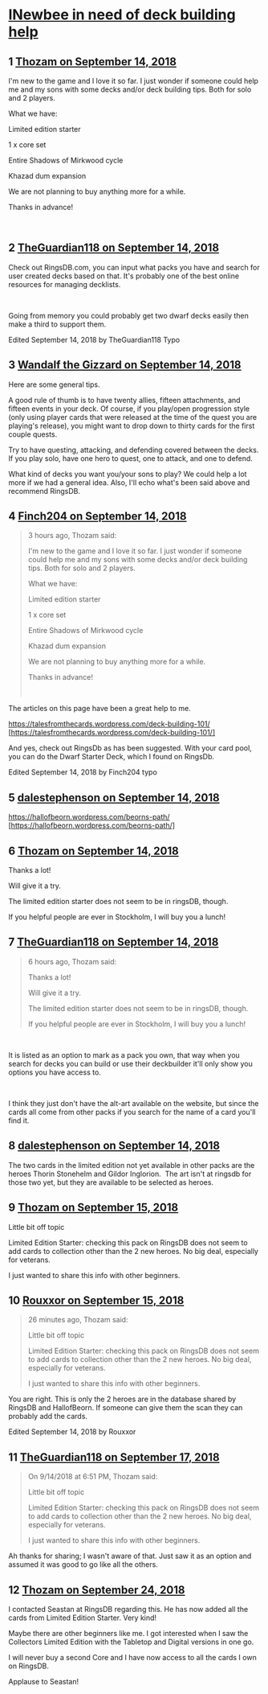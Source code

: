 # [INewbee in need of deck building help](https://community.fantasyflightgames.com/topic/282576-inewbee-in-need-of-deck-building-help/)

## 1 [Thozam on September 14, 2018](https://community.fantasyflightgames.com/topic/282576-inewbee-in-need-of-deck-building-help/?do=findComment&comment=3469929)

I'm new to the game and I love it so far. I just wonder if someone could help me and my sons with some decks and/or deck building tips. Both for solo and 2 players.

What we have:

Limited edition starter

1 x core set

Entire Shadows of Mirkwood cycle

Khazad dum expansion

We are not planning to buy anything more for a while.

Thanks in advance!

 

## 2 [TheGuardian118 on September 14, 2018](https://community.fantasyflightgames.com/topic/282576-inewbee-in-need-of-deck-building-help/?do=findComment&comment=3469988)

Check out RingsDB.com, you can input what packs you have and search for user created decks based on that. It's probably one of the best online resources for managing decklists.

 

Going from memory you could probably get two dwarf decks easily then make a third to support them.

Edited September 14, 2018 by TheGuardian118
Typo

## 3 [Wandalf the Gizzard on September 14, 2018](https://community.fantasyflightgames.com/topic/282576-inewbee-in-need-of-deck-building-help/?do=findComment&comment=3470030)

Here are some general tips.

A good rule of thumb is to have twenty allies, fifteen attachments, and fifteen events in your deck. Of course, if you play/open progression style (only using player cards that were released at the time of the quest you are playing's release), you might want to drop down to thirty cards for the first couple quests.

Try to have questing, attacking, and defending covered between the decks. If you play solo, have one hero to quest, one to attack, and one to defend.

What kind of decks you want you/your sons to play? We could help a lot more if we had a general idea. Also, I'll echo what's been said above and recommend RingsDB.

## 4 [Finch204 on September 14, 2018](https://community.fantasyflightgames.com/topic/282576-inewbee-in-need-of-deck-building-help/?do=findComment&comment=3470070)

> 3 hours ago, Thozam said:
> 
> I'm new to the game and I love it so far. I just wonder if someone could help me and my sons with some decks and/or deck building tips. Both for solo and 2 players.
> 
> What we have:
> 
> Limited edition starter
> 
> 1 x core set
> 
> Entire Shadows of Mirkwood cycle
> 
> Khazad dum expansion
> 
> We are not planning to buy anything more for a while.
> 
> Thanks in advance!
> 
>  

The articles on this page have been a great help to me.

https://talesfromthecards.wordpress.com/deck-building-101/ [https://talesfromthecards.wordpress.com/deck-building-101/]

And yes, check out RingsDb as has been suggested. With your card pool, you can do the Dwarf Starter Deck, which I found on RingsDb. 

Edited September 14, 2018 by Finch204
typo

## 5 [dalestephenson on September 14, 2018](https://community.fantasyflightgames.com/topic/282576-inewbee-in-need-of-deck-building-help/?do=findComment&comment=3470113)

https://hallofbeorn.wordpress.com/beorns-path/ [https://hallofbeorn.wordpress.com/beorns-path/]

## 6 [Thozam on September 14, 2018](https://community.fantasyflightgames.com/topic/282576-inewbee-in-need-of-deck-building-help/?do=findComment&comment=3470136)

Thanks a lot!

Will give it a try.

The limited edition starter does not seem to be in ringsDB, though.

If you helpful people are ever in Stockholm, I will buy you a lunch!

## 7 [TheGuardian118 on September 14, 2018](https://community.fantasyflightgames.com/topic/282576-inewbee-in-need-of-deck-building-help/?do=findComment&comment=3470728)

> 6 hours ago, Thozam said:
> 
> Thanks a lot!
> 
> Will give it a try.
> 
> The limited edition starter does not seem to be in ringsDB, though.
> 
> If you helpful people are ever in Stockholm, I will buy you a lunch!

 

It is listed as an option to mark as a pack you own, that way when you search for decks you can build or use their deckbuilder it'll only show you options you have access to.

 

I think they just don't have the alt-art available on the website, but since the cards all come from other packs if you search for the name of a card you'll find it.

## 8 [dalestephenson on September 14, 2018](https://community.fantasyflightgames.com/topic/282576-inewbee-in-need-of-deck-building-help/?do=findComment&comment=3470777)

The two cards in the limited edition not yet available in other packs are the heroes Thorin Stonehelm and Gildor Inglorion.  The art isn't at ringsdb for those two yet, but they are available to be selected as heroes.

## 9 [Thozam on September 15, 2018](https://community.fantasyflightgames.com/topic/282576-inewbee-in-need-of-deck-building-help/?do=findComment&comment=3470918)

Little bit off topic

Limited Edition Starter: checking this pack on RingsDB does not seem to add cards to collection other than the 2 new heroes. No big deal, especially for veterans.

I just wanted to share this info with other beginners.

## 10 [Rouxxor on September 15, 2018](https://community.fantasyflightgames.com/topic/282576-inewbee-in-need-of-deck-building-help/?do=findComment&comment=3470936)

> 26 minutes ago, Thozam said:
> 
> Little bit off topic
> 
> Limited Edition Starter: checking this pack on RingsDB does not seem to add cards to collection other than the 2 new heroes. No big deal, especially for veterans.
> 
> I just wanted to share this info with other beginners.

You are right. This is only the 2 heroes are in the database shared by RingsDB and HallofBeorn. If someone can give them the scan they can probably add the cards.

Edited September 14, 2018 by Rouxxor

## 11 [TheGuardian118 on September 17, 2018](https://community.fantasyflightgames.com/topic/282576-inewbee-in-need-of-deck-building-help/?do=findComment&comment=3472934)

> On ‎9‎/‎14‎/‎2018 at 6:51 PM, Thozam said:
> 
> Little bit off topic
> 
> Limited Edition Starter: checking this pack on RingsDB does not seem to add cards to collection other than the 2 new heroes. No big deal, especially for veterans.
> 
> I just wanted to share this info with other beginners.

Ah thanks for sharing; I wasn't aware of that. Just saw it as an option and assumed it was good to go like all the others.

## 12 [Thozam on September 24, 2018](https://community.fantasyflightgames.com/topic/282576-inewbee-in-need-of-deck-building-help/?do=findComment&comment=3482168)

I contacted Seastan at RingsDB regarding this. He has now added all the cards from Limited Edition Starter. Very kind!

Maybe there are other beginners like me. I got interested when I saw the Collectors Limited Edition with the Tabletop and Digital versions in one go.

I will never buy a second Core and I have now access to all the cards I own on RingsDB.

Applause to Seastan!

